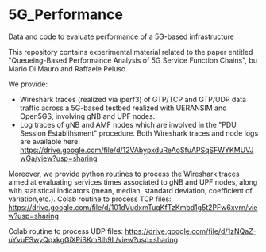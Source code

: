 # 5G_Performance
Data and code to evaluate performance of a 5G-based infrastructure

This repository contains experimental material related to the paper entitled "Queueing-Based Performance Analysis of 5G Service Function Chains", bu Mario Di Mauro and Raffaele Peluso.

We provide:

- Wireshark traces (realized via iperf3) of GTP/TCP and GTP/UDP data traffic across a 5G-based testbed realized with UERANSIM and Open5GS, involving gNB and UPF nodes.
- Log traces of gNB and AMF nodes which are involved in the "PDU Session Establihsment" procedure.
Both Wireshark traces and node logs are available here: https://drive.google.com/file/d/12VAbypxduReAoSfuAPSqSFWYKMUVJwGa/view?usp=sharing

Moreover, we provide python routines to process the Wireshark traces aimed at evaluating services times associated to gNB and UPF nodes, along with statistical indicators (mean, median, standard deviation, coefficient of variation,etc.).
Colab routine to process TCP files:
https://drive.google.com/file/d/101dVudxmTuqKfTzKmbd1g5t2PFw6xvrn/view?usp=sharing

Colab routine to process UDP files:
https://drive.google.com/file/d/1zNQaZ-uYvuESwyQqxkgGiXPiSKm8lh9L/view?usp=sharing
